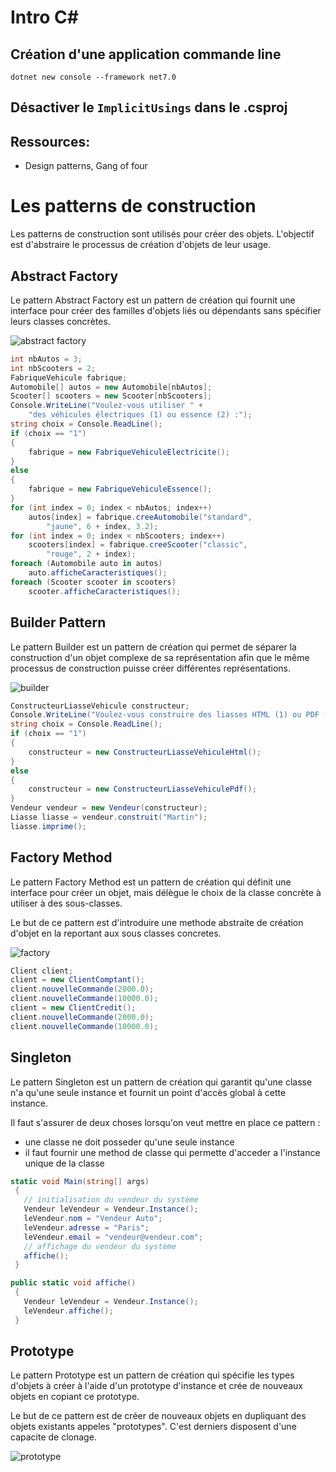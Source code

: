 # Intro C#
## Création d'une application commande line   
`dotnet new console --framework net7.0`  
## Désactiver le `ImplicitUsings` dans le .csproj

## Ressources: 
- Design patterns, Gang of four
# Les patterns de construction
Les patterns de construction sont utilisés pour créer des objets.
L'objectif est d'abstraire le processus de création d'objets de leur usage.

## Abstract Factory
Le pattern Abstract Factory est un pattern de création qui fournit une interface pour créer des familles d'objets liés ou dépendants sans spécifier leurs classes concrètes.

![abstract factory](./images/abstract%20factory.png)

```csharp
int nbAutos = 3;
int nbScooters = 2;
FabriqueVehicule fabrique;
Automobile[] autos = new Automobile[nbAutos];
Scooter[] scooters = new Scooter[nbScooters];
Console.WriteLine("Voulez-vous utiliser " +
    "des véhicules électriques (1) ou essence (2) :");
string choix = Console.ReadLine();
if (choix == "1")
{
    fabrique = new FabriqueVehiculeElectricite();
}
else
{
    fabrique = new FabriqueVehiculeEssence();
}
for (int index = 0; index < nbAutos; index++)
    autos[index] = fabrique.creeAutomobile("standard",
        "jaune", 6 + index, 3.2);
for (int index = 0; index < nbScooters; index++)
    scooters[index] = fabrique.creeScooter("classic",
        "rouge", 2 + index);
foreach (Automobile auto in autos)
    auto.afficheCaracteristiques();
foreach (Scooter scooter in scooters)
    scooter.afficheCaracteristiques();
```

##  Builder Pattern
Le pattern Builder est un pattern de création qui permet de séparer la construction d'un objet complexe de sa représentation afin que le même processus de construction puisse créer différentes représentations.

![builder](./images/builder.png)

```csharp
ConstructeurLiasseVehicule constructeur;
Console.WriteLine("Voulez-vous construire des liasses HTML (1) ou PDF (2) :");
string choix = Console.ReadLine();
if (choix == "1")
{
    constructeur = new ConstructeurLiasseVehiculeHtml();
}
else
{
    constructeur = new ConstructeurLiasseVehiculePdf();
}
Vendeur vendeur = new Vendeur(constructeur);
Liasse liasse = vendeur.construit("Martin");
liasse.imprime();
```

## Factory Method
Le pattern Factory Method est un pattern de création qui définit une interface pour créer un objet, mais délègue le choix de la classe concrète à utiliser à des sous-classes.

Le but de ce pattern est d'introduire une methode abstraite de création d'objet en la reportant aux sous classes concretes.

![factory](./images/factory.png) 

```csharp	
Client client;
client = new ClientComptant();
client.nouvelleCommande(2000.0);
client.nouvelleCommande(10000.0);
client = new ClientCredit();
client.nouvelleCommande(2000.0);
client.nouvelleCommande(10000.0);
```

## Singleton
Le pattern Singleton est un pattern de création qui garantit qu'une classe n'a qu'une seule instance et fournit un point d'accès global à cette instance.

Il faut s'assurer de deux choses lorsqu'on veut mettre en place ce pattern : 
- une classe ne doit posseder qu'une seule instance
- il faut fournir une method de classe qui permette d'acceder a l'instance unique de la classe
```csharp
static void Main(string[] args)
 {
   // initialisation du vendeur du système
   Vendeur leVendeur = Vendeur.Instance();
   leVendeur.nom = "Vendeur Auto";
   leVendeur.adresse = "Paris";
   leVendeur.email = "vendeur@vendeur.com";
   // affichage du vendeur du système
   affiche();
 }

public static void affiche()
 {
   Vendeur leVendeur = Vendeur.Instance();
   leVendeur.affiche();
 }
```

## Prototype
Le pattern Prototype est un pattern de création qui spécifie les types d'objets à créer à l'aide d'un prototype d'instance et crée de nouveaux objets en copiant ce prototype.

Le but de ce pattern est de créer de nouveaux objets en dupliquant des objets existants appeles "prototypes". C'est derniers disposent d'une capacite de clonage.

![prototype](./images/prototype.png)